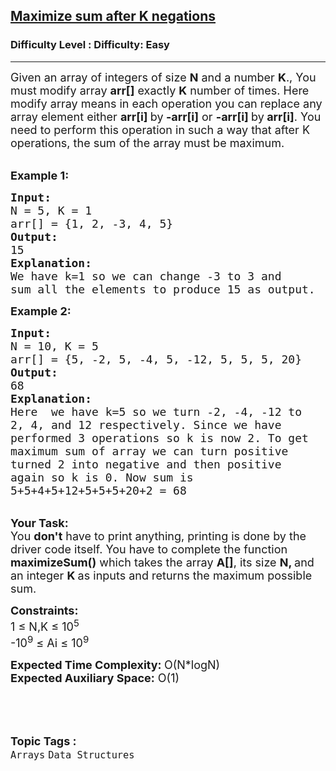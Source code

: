 <h2><a href="https://www.geeksforgeeks.org/problems/maximize-sum-after-k-negations1149/1?page=2&difficulty=Easy&status=unsolved&sortBy=submissions">Maximize sum after K negations</a></h2><h3>Difficulty Level : Difficulty: Easy</h3><hr><div class="problems_problem_content__Xm_eO"><p><span style="font-size: 18px;">Given an array of integers of size <strong>N</strong> and a number <strong>K</strong>., You must modify array <strong>arr[]</strong> exactly <strong>K</strong>&nbsp;number of times. Here modify array means in each operation you can replace any array element either <strong>arr[i] </strong>by<strong> -arr[i]</strong> or <strong>-arr[i] </strong>by<strong> arr[i]</strong>. You need to perform this operation in such a way that after K operations, the sum of the array must be maximum.</span></p>
<p><br><span style="font-size: 18px;"><strong>Example 1:</strong></span></p>
<pre><span style="font-size: 18px;"><strong>Input:</strong>
N = 5, K = 1
arr[] = {1, 2, -3, 4, 5}
<strong>Output:</strong>
15
<strong>Explanation:
</strong>We have k=1 so we can change -3 to 3 and
sum all the elements to produce 15 as output.</span></pre>
<p><span style="font-size: 18px;"><strong>Example 2:</strong></span></p>
<pre><span style="font-size: 18px;"><strong>Input:</strong>
N = 10, K = 5
arr[] = {5, -2, 5, -4, 5, -12, 5, 5, 5, 20}
<strong>Output:</strong>
68
<strong>Explanation:
</strong>Here  we have k=5 so we turn -2, -4, -12 to
2, 4, and 12 respectively. Since we have
performed 3 operations so k is now 2. To get
maximum sum of array we can turn positive
turned 2 into negative and then positive
again so k is 0. Now sum is
5+5+4+5+12+5+5+5+20+2 = 68</span></pre>
<p><br><span style="font-size: 18px;"><strong>Your Task:</strong><br>You <strong>don't</strong> have to print anything, printing is done by the driver code itself. You have to complete the function <strong>maximizeSum()</strong> which takes the array <strong>A[]</strong>, its size <strong>N</strong><strong>, </strong>and an integer <strong>K </strong>as inputs and returns the maximum possible sum.</span></p>
<p><span style="font-size: 18px;"><strong>Constraints:</strong><br>1 ≤ N,K ≤ 10<sup>5</sup><br>-10<sup>9</sup> ≤ Ai ≤ 10<sup>9</sup> </span></p>
<p><span style="font-size: 18px;"><strong>Expected Time Complexity: </strong>O(N*logN)<br><strong>Expected Auxiliary Space:</strong> O(1)</span></p>
<p><span style="font-size: 18px;"><strong>&nbsp;</strong></span></p></div><br><p><span style=font-size:18px><strong>Topic Tags : </strong><br><code>Arrays</code>&nbsp;<code>Data Structures</code>&nbsp;